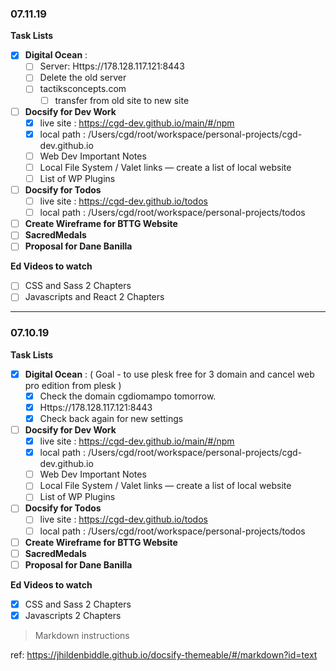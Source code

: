 ### 07.11.19

**Task Lists**

- [x] **Digital Ocean** :
  - [ ] Server: Https://178.128.117.121:8443
  - [ ] Delete the old server
  - [ ] tactiksconcepts.com
    - [ ] transfer from old site to new site
- [ ] **Docsify for Dev Work**
  - [x] live site : https://cgd-dev.github.io/main/#/npm
  - [x] local path : /Users/cgd/root/workspace/personal-projects/cgd-dev.github.io
  - [ ] Web Dev Important Notes
  - [ ] Local File System / Valet links — create a list of local website
  - [ ] List of WP Plugins
- [ ] **Docsify for Todos**
  - [ ] live site : https://cgd-dev.github.io/todos
  - [ ] local path : /Users/cgd/root/workspace/personal-projects/todos
- [ ] **Create Wireframe for BTTG Website**
- [ ] **SacredMedals**
- [ ] **Proposal for Dane Banilla**

**Ed Videos to watch**

- [ ] CSS and Sass 2 Chapters
- [ ] Javascripts and React 2 Chapters

---

### 07.10.19

**Task Lists**

- [x] **Digital Ocean** : ( Goal - to use plesk free for 3 domain and cancel web pro edition from plesk )
  - [x] Check the domain cgdiomampo tomorrow.
  - [x] Https://178.128.117.121:8443
  - [x] Check back again for new settings
- [ ] **Docsify for Dev Work**
  - [x] live site : https://cgd-dev.github.io/main/#/npm
  - [x] local path : /Users/cgd/root/workspace/personal-projects/cgd-dev.github.io
  - [ ] Web Dev Important Notes
  - [ ] Local File System / Valet links — create a list of local website
  - [ ] List of WP Plugins
- [ ] **Docsify for Todos**
  - [ ] live site : https://cgd-dev.github.io/todos
  - [ ] local path : /Users/cgd/root/workspace/personal-projects/todos
- [ ] **Create Wireframe for BTTG Website**
- [ ] **SacredMedals**
- [ ] **Proposal for Dane Banilla**

**Ed Videos to watch**

- [x] CSS and Sass 2 Chapters
- [x] Javascripts 2 Chapters

> Markdown instructions

ref: https://jhildenbiddle.github.io/docsify-themeable/#/markdown?id=text
